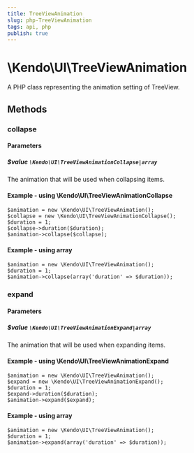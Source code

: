 ```yaml
---
title: TreeViewAnimation
slug: php-TreeViewAnimation
tags: api, php
publish: true
---
```


# \Kendo\UI\TreeViewAnimation

A PHP class representing the animation setting of TreeView.


## Methods

### collapse

#### Parameters

##### $value `\Kendo\UI\TreeViewAnimationCollapse|array`

The animation that will be used when collapsing items.


#### Example - using \Kendo\UI\TreeViewAnimationCollapse

    $animation = new \Kendo\UI\TreeViewAnimation();
    $collapse = new \Kendo\UI\TreeViewAnimationCollapse();
    $duration = 1;
    $collapse->duration($duration);
    $animation->collapse($collapse);

#### Example - using array

    $animation = new \Kendo\UI\TreeViewAnimation();
    $duration = 1;
    $animation->collapse(array('duration' => $duration));

### expand

#### Parameters

##### $value `\Kendo\UI\TreeViewAnimationExpand|array`

The animation that will be used when expanding items.


#### Example - using \Kendo\UI\TreeViewAnimationExpand

    $animation = new \Kendo\UI\TreeViewAnimation();
    $expand = new \Kendo\UI\TreeViewAnimationExpand();
    $duration = 1;
    $expand->duration($duration);
    $animation->expand($expand);

#### Example - using array

    $animation = new \Kendo\UI\TreeViewAnimation();
    $duration = 1;
    $animation->expand(array('duration' => $duration));

